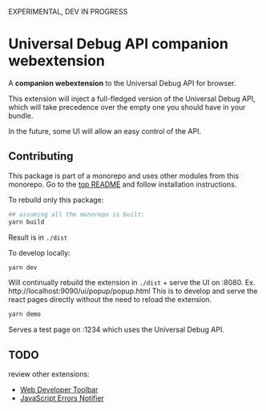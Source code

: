 
EXPERIMENTAL, DEV IN PROGRESS

# Universal Debug API companion webextension

A **companion webextension** to the Universal Debug API for browser.

This extension will inject a full-fledged version of the Universal Debug API,
which will take precedence over the empty one you should have in your bundle.

In the future, some UI will allow an easy control of the API.


## Contributing

This package is part of a monorepo and uses other modules from this monorepo.
Go to the [top README](../../README.md) and follow installation instructions.

To rebuild only this package:
```bash
## assuming all the monorepo is built:
yarn build
```
Result is in `./dist`

To develop locally:
```bash
yarn dev
```
Will continually rebuild the extension in `./dist` + serve the UI on :8080. Ex. http://localhost:9090/ui/popup/popup.html
This is to develop and serve the react pages directly without the need to reload the extension.


```bash
yarn demo
```
Serves a test page on :1234 which uses the Universal Debug API.


## TODO

review other extensions:
- [Web Developer Toolbar](https://chrome.google.com/webstore/detail/web-developer-toolbar/deeboegbjcnfgidliakhpoapnpomphji)
- [JavaScript Errors Notifier](https://chrome.google.com/webstore/detail/javascript-errors-notifie/jafmfknfnkoekkdocjiaipcnmkklaajd)
